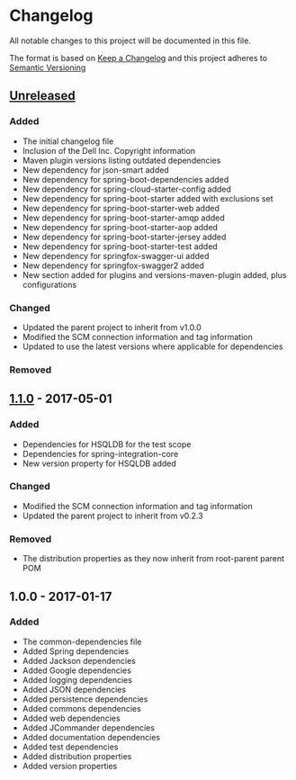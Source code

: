 # Changelog
All notable changes to this project will be documented in this file.

The format is based on [Keep a Changelog](http://keepachangelog.com/)
and this project adheres to [Semantic Versioning](http://semver.org/)

## [Unreleased]

### Added
- The initial changelog file
- Inclusion of the Dell Inc. Copyright information
- Maven plugin versions listing outdated dependencies
- New dependency for json-smart added
- New dependency for spring-boot-dependencies added
- New dependency for spring-cloud-starter-config added
- New dependency for spring-boot-starter added with exclusions set
- New dependency for spring-boot-starter-web added
- New dependency for spring-boot-starter-amqp added
- New dependency for spring-boot-starter-aop added
- New dependency for spring-boot-starter-jersey added
- New dependency for spring-boot-starter-test added
- New dependency for springfox-swagger-ui added
- New dependency for springfox-swagger2 added
- New section added for plugins and versions-maven-plugin added, plus configurations


### Changed
- Updated the parent project to inherit from v1.0.0
- Modified the SCM connection information and tag information
- Updated to use the latest versions where applicable for dependencies

### Removed

## [1.1.0] - 2017-05-01

### Added
- Dependencies for HSQLDB for the test scope
- Dependencies for spring-integration-core
- New version property for HSQLDB added

### Changed
- Modified the SCM connection information and tag information
- Updated the parent project to inherit from v0.2.3

### Removed
- The distribution properties as they now inherit from root-parent parent POM

## 1.0.0 - 2017-01-17

### Added
- The common-dependencies file
- Added Spring dependencies
- Added Jackson dependencies
- Added Google dependencies
- Added logging dependencies
- Added JSON dependencies
- Added persistence dependencies
- Added commons dependencies
- Added web dependencies
- Added JCommander dependencies
- Added documentation dependencies
- Added test dependencies
- Added distribution properties
- Added version properties

[Unreleased]: https://github.com/dellemc-symphony/common-dependencies/compare/common-dependencies-1.1...HEAD
[1.1.0]: https://github.com/dellemc-symphony/common-dependencies/compare/common-dependencies-1.0...common-dependencies-1.1





